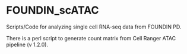 # FOUNDIN_scATAC

Scripts/Code for analyzing single cell RNA-seq data from FOUNDIN PD.

There is a perl script to generate count matrix from Cell Ranger ATAC pipeline (v 1.2.0).
